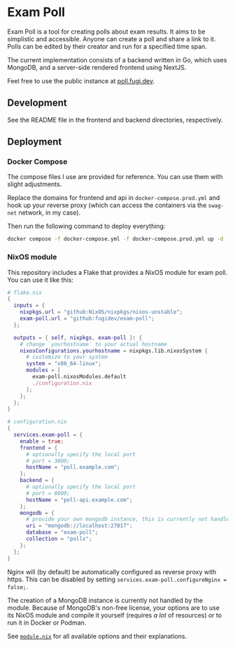 # Exam Poll

Exam Poll is a tool for creating polls about exam results. It aims to be simplistic and accessible. Anyone can create a poll and share a link to it. Polls can be edited by their creator and run for a specified time span.

The current implementation consists of a backend written in Go, which uses MongoDB, and a server-side rendered frontend using NextJS.

Feel free to use the public instance at [poll.fugi.dev](https://poll.fugi.dev).

## Development

See the README file in the frontend and backend directories, respectively.

## Deployment

### Docker Compose

The compose files I use are provided for reference. You can use them with slight adjustments.

Replace the domains for frontend and api in `docker-compose.prod.yml` and hook up your reverse proxy (which can access the containers via the `swag-net` network, in my case).

Then run the following command to deploy everything:

```sh
docker compose -f docker-compose.yml -f docker-compose.prod.yml up -d --build
```

### NixOS module

This repository includes a Flake that provides a NixOS module for exam poll. You can use it like this:

```nix
# flake.nix
{
  inputs = {
    nixpkgs.url = "github:NixOS/nixpkgs/nixos-unstable";
    exam-poll.url = "github:fugidev/exam-poll";
  };

  outputs = { self, nixpkgs, exam-poll }: {
    # change `yourhostname` to your actual hostname
    nixosConfigurations.yourhostname = nixpkgs.lib.nixosSystem {
      # customize to your system
      system = "x86_64-linux";
      modules = [
        exam-poll.nixosModules.default
        ./configuration.nix
      ];
    };
  };
}
```

```nix
# configuration.nix
{
  services.exam-poll = {
    enable = true;
    frontend = {
      # optionally specify the local port
      # port = 3000;
      hostName = "poll.example.com";
    };
    backend = {
      # optionally specify the local port
      # port = 8000;
      hostName = "poll-api.example.com";
    };
    mongodb = {
      # provide your own mongodb instance, this is currently not handled by the module
      uri = "mongodb://localhost:27017";
      database = "exam-poll";
      collection = "polls";
    };
  };
}
```

Nginx will (by default) be automatically configured as reverse proxy with https. This can be disabled by setting `services.exam-poll.configureNginx = false;`.

The creation of a MongoDB instance is currently not handled by the module. Because of MongoDB's non-free license, your options are to use its NixOS module and compile it yourself (requires _a lot_ of resources) or to run it in Docker or Podman.

See [`module.nix`](module.nix) for all available options and their explanations.
